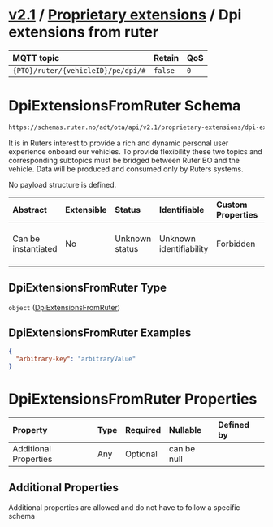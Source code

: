 # [v2.1](../../README.md) / [Proprietary extensions](README.md) / Dpi extensions from ruter 
 
MQTT topic                                          | Retain   | QoS 
| :------------------------------------------------ | -------- | -------- |
```{PTO}/ruter/{vehicleID}/pe/dpi/#```  | ```false``` | ```0```

# DpiExtensionsFromRuter Schema

```txt
https://schemas.ruter.no/adt/ota/api/v2.1/proprietary-extensions/dpi-extensions-from-ruter.json
```

It is in Ruters interest to provide a rich and dynamic personal user experience onboard our vehicles. To provide flexibility these two topics and corresponding subtopics must be bridged between Ruter BO and the vehicle. Data will be produced and consumed only by Ruters systems.

No payload structure is defined.

| Abstract            | Extensible | Status         | Identifiable            | Custom Properties | Additional Properties | Access Restrictions | Defined In                                                                                                                  |
| :------------------ | :--------- | :------------- | :---------------------- | :---------------- | :-------------------- | :------------------ | :-------------------------------------------------------------------------------------------------------------------------- |
| Can be instantiated | No         | Unknown status | Unknown identifiability | Forbidden         | Allowed               | none                | [dpi-extensions-from-ruter.json](../../schema/proprietary-extensions/dpi-extensions-from-ruter.json "open original schema") |

## DpiExtensionsFromRuter Type

`object` ([DpiExtensionsFromRuter](dpi-extensions-from-ruter.md))

## DpiExtensionsFromRuter Examples

```json
{
  "arbitrary-key": "arbitraryValue"
}
```

# DpiExtensionsFromRuter Properties

| Property              | Type | Required | Nullable    | Defined by |
| :-------------------- | :--- | :------- | :---------- | :--------- |
| Additional Properties | Any  | Optional | can be null |            |

## Additional Properties

Additional properties are allowed and do not have to follow a specific schema
